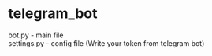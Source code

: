 # telegram_bot
bot.py - main file<br>
settings.py - config file (Write your token from telegram bot)
